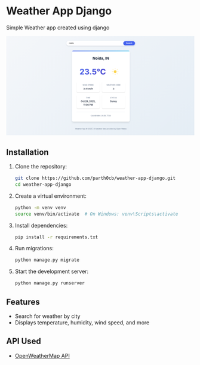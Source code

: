 # Weather App Django

Simple Weather app created using django

![alt text](https://github.com/parth0cb/weather-app-django/blob/main/readme_files/screenshot.png?raw=true)

## Installation

1. Clone the repository:
   ```bash
   git clone https://github.com/parth0cb/weather-app-django.git
   cd weather-app-django
   ```

2. Create a virtual environment:
   ```bash
   python -m venv venv
   source venv/bin/activate  # On Windows: venv\Scripts\activate
   ```

3. Install dependencies:
   ```bash
   pip install -r requirements.txt
   ```

4. Run migrations:
   ```bash
   python manage.py migrate
   ```

5. Start the development server:
   ```bash
   python manage.py runserver
   ```

## Features

- Search for weather by city
- Displays temperature, humidity, wind speed, and more

## API Used

- [OpenWeatherMap API](https://openweathermap.org/api)
